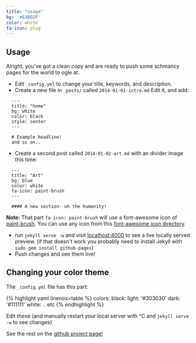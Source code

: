 ```yaml
---
title: "usage"
bg: '#63BD2F'
color: white
fa-icon: plug
---
```


## Usage

Alright, you've got a clean copy and are ready to push some schmancy pages for the world to ogle at.

- Edit `_config.yml` to change your title, keywords, and description.
- Create a new file in `_posts/` called `2014-01-01-intro.md`
  Edit it, and add:

~~~
  ---
  title: "home"
  bg: white
  color: black
  style: center
  ---

  # Example headline!
  and so on..
~~~

- Create a second post called `2014-01-02-art.md` with an divider image this time:

~~~
  ---
  title: "Art"
  bg: blue
  color: white
  fa-icon: paint-brush
  ---

  #### A new section- oh the humanity!
~~~

**Note:** That part `fa-icon: paint-brush` will use a font-awesome icon of [paint-brush](http://fortawesome.github.io/Font-Awesome/icon/paint-brush/). You can use any icon from this [font-awesome icon directory](http://fortawesome.github.io/Font-Awesome/icons/).

- run `jekyll serve -w` and visit [localhost:4000](http://localhost:4000) to see a live locally served preview.
  (if that doesn't work you probably need to install Jekyll with `sudo gem install github-pages`)
- Push changes and see them live!



## Changing your color theme

The `_config.yml` file has this part:

{% highlight yaml linenos=table %}
colors:
  black:
    light: '#303030'
    dark: '#111111'
  white:
  .. etc
{% endhighlight %}

Edit these (and manually restart your local server with ^C and `jekyll serve -w` to see changes)

See the rest on the [github project page!](https://github.com/t413/SinglePaged#usage)


